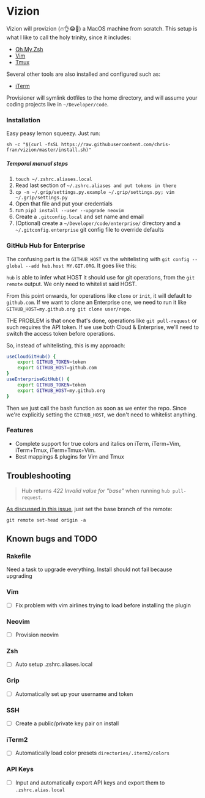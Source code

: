 # Vizion

Vizion will provizion (🔥👌😂💯) a MacOS machine from scratch. This setup is what I like to call the holy trinity, since it includes:
 - [Oh My Zsh](https://ohmyz.sh/)
 - [Vim](https://www.vim.org/)
 - [Tmux](https://github.com/tmux/tmux)

Several other tools are also installed and configured such as:
 - [iTerm](https://www.iterm2.com/)

Provisioner will symlink dotfiles to the home directory, and will assume your coding projects live in `~/Developer/code`.

### Installation
Easy peasy lemon squeezy. Just run:

```
sh -c "$(curl -fsSL https://raw.githubusercontent.com/chris-fran/vizion/master/install.sh)"
```

##### Temporal manual steps
1. `touch ~/.zshrc.aliases.local`
2. Read last section of `~/.zshrc.aliases and put tokens in there`
3. `cp -n ~/.grip/settings.py.example ~/.grip/settings.py; vim ~/.grip/settings.py`
4. Open that file and put your credentials
5. run `pip3 install --user --upgrade neovim`
6. Create a `.gitconfig.local` and set name and email
6. (Optional) create a `~/Developer/code/enterprise/` directory and a `~/.gitconfig.enterprise` git config file to override defaults

### GitHub Hub for Enterprise

The confusing part is the `GITHUB_HOST` vs the whitelisting with `git config --global --add hub.host MY.GIT.ORG`. It goes like this:

`hub` is able to infer what HOST it should use for git operations, from the `git remote` output. We only need to whitelist said HOST.

From this point onwards, for operations like `clone` or `init`, it will default to `github.com`. If we want to clone an Enterprise one, we need to run it like `GITHUB_HOST=my.github.org git clone user/repo`.

THE PROBLEM is that once that's done, operations like `git pull-request` or such requires the API token. If we use both Cloud & Enterprise, we'll need to switch the access token before operations.


So, instead of whitelisting, this is my approach:

```bash
useCloudGitHub() {
    export GITHUB_TOKEN=token
    export GITHUB_HOST=github.com
}
useEnterpriseGitHub() {
    export GITHUB_TOKEN=token
    export GITHUB_HOST=my.github.org
}
```

Then we just call the bash function as soon as we enter the repo. Since we're explicitly setting the `GITHUB_HOST`, we don't need to whitelist anything.

### Features
 - Complete support for true colors and italics on iTerm, iTerm+Vim, iTerm+Tmux, iTerm+Tmux+Vim.
 - Best mappings & plugins for Vim and Tmux

## Troubleshooting
>Hub returns *422 Invalid value for "base"* when running `hub pull-request`.

[As discussed in this issue](https://github.com/github/hub/issues/154#issuecomment-410277347), just set the base branch of the remote:

```
git remote set-head origin -a
```

## Known bugs and TODO
### Rakefile
Need a task to upgrade everything. Install should not fail because upgrading

### Vim
 - [ ] Fix problem with vim airlines trying to load before installing the plugin

### Neovim
 - [ ] Provision neovim

### Zsh
 - [ ] Auto setup .zshrc.aliases.local

### Grip
 - [ ] Automatically set up your username and token

### SSH
 - [ ] Create a public/private key pair on install

### iTerm2
 - [ ] Automatically load color presets `directories/.iterm2/colors`

### API Keys
 - [ ] Input and automatically export API keys and export them to `.zshrc.alias.local`
